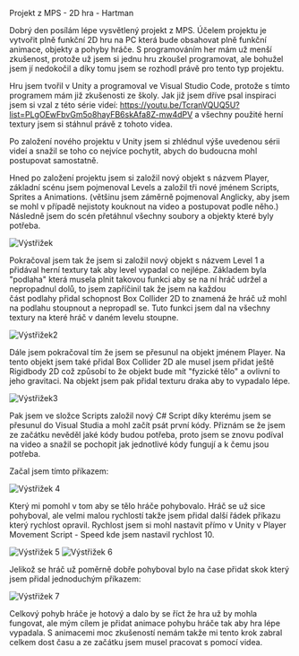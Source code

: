 Projekt z MPS - 2D hra - Hartman

Dobrý den posílám lépe vysvětlený projekt z MPS. Účelem projektu je vytvořit plně funkční 2D hru na PC která bude obsahovat plně funkční animace, objekty a pohyby hráče.
S programováním her mám už menší zkušenost, protože už jsem si jednu hru zkoušel programovat, ale bohužel jsem jí nedokočil a díky tomu jsem se rozhodl právě pro tento typ projektu.

Hru jsem tvořil v Unity a programoval ve Visual Studio Code, protože s tímto programem mám již zkušenosti ze školy.
Jak již jsem dříve psal inspiraci jsem si vzal z této série videí: https://youtu.be/TcranVQUQ5U?list=PLgOEwFbvGm5o8hayFB6skAfa8Z-mw4dPV a všechny použité herní textury jsem si stáhnul právě z tohoto videa.

Po založení nového projektu v Unity jsem si zhlédnul výše uvedenou sérii videí a snažil se toho co nejvíce pochytit, abych do budoucna mohl postupovat samostatně. 

Hned po založení projektu jsem si založil nový objekt s názvem Player, základní scénu jsem pojmenoval Levels a založil tři nové jménem Scripts, Sprites a Animations. (většinu jsem záměrně pojmenoval Anglicky, aby jsem se mohl v případě nejistoty kouknout na video a postupovat podle něho.)
Následně jsem do scén přetáhnul všechny soubory a objekty které byly potřeba.

![Výstřižek](https://github.com/hartmanjan1/Projekt-/assets/156115281/e3511117-7e10-40e9-896a-99c0bba4fb89)

Pokračoval jsem tak že jsem si založil nový objekt s názvem Level 1 a přidával herní textury tak aby level vypadal co nejlépe. Základem byla "podlaha" která musela plnit takovou funkci aby se na ní hráč udržel a nepropadnul dolů, to jsem zapříčinil tak že jsem na každou  
část podlahy přidal schopnost Box Collider 2D to znamená že hráč už mohl na podlahu stoupnout a nepropadl se. Tuto funkci jsem dal na všechny textury na které hráč v daném levelu stoupne.

![Výstřižek2](https://github.com/hartmanjan1/Projekt-/assets/156115281/b16f284a-afa1-43d0-abb5-7eea74a26153)

Dále jsem pokračoval tím že jsem se přesunul na objekt jménem Player. Na tento objekt jsem také přidal Box Collider 2D ale musel jsem přidat ještě Rigidbody 2D což způsobí to že objekt bude mít "fyzické tělo" a ovlivní to jeho gravitaci. Na objekt jsem pak přidal texturu draka aby to vypadalo lépe.

![Výstřižek3](https://github.com/hartmanjan1/Projekt-/assets/156115281/f54bf0ee-1e16-46a3-a35f-0a9b851af4a5)

Pak jsem ve složce Scripts založil nový C# Script díky kterému jsem se přesunul do Visual Studia a mohl začít psát první kódy. Přiznám se že jsem ze začátku nevěděl jaké kódy budou potřeba, proto jsem se znovu podíval na video a snažil se pochopit jak jednotlivé kódy fungují a k čemu jsou potřeba.

Začal jsem tímto příkazem: 

![Výstřižek 4](https://github.com/hartmanjan1/Projekt-/assets/156115281/002eb0df-f821-4083-9efe-e4c1ce5793c7)

Který mi pomohl v tom aby se tělo hráče pohybovalo. Hráč se už sice pohyboval, ale velmi malou rychlostí takže jsem přidal další řádek příkazu který rychlost opravil. Rychlost jsem si mohl nastavit přímo v Unity v Player Movement Script - Speed kde jsem nastavil rychlost 10.

![Výstřižek 5](https://github.com/hartmanjan1/Projekt-/assets/156115281/bffe292a-63fe-462c-93b8-ed154086615e)
![Výstřižek 6](https://github.com/hartmanjan1/Projekt-/assets/156115281/fc709eee-b983-4d2f-8b74-bb23e9e425a0)

Jelikož se hráč už poměrně dobře pohyboval bylo na čase přidat skok který jsem přidal jednoduchým příkazem:

![Výstřižek 7](https://github.com/hartmanjan1/Projekt-/assets/156115281/0e6e8a22-b55a-4810-9840-b4a6e282b235)

Celkový pohyb hráče je hotový a dalo by se říct že hra už by mohla fungovat, ale mým cílem je přidat animace pohybu hráče tak aby hra lépe vypadala.
S animacemi moc zkušeností nemám takže mi tento krok zabral celkem dost času a ze začátku jsem musel pracovat s pomocí videa.





